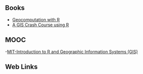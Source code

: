 ## Books

- [Geocomputation with R](https://r.geocompx.org/) 
- [A GIS Crash Course using R](https://bookdown.org/michael_bcalles/gis-crash-course-in-r/)

## MOOC

-[MIT-Introduction to R and Geographic Information Systems (GIS)](https://ocw.mit.edu/courses/introduction-to-r-and-gis-fall-2023/)

## Web Links


